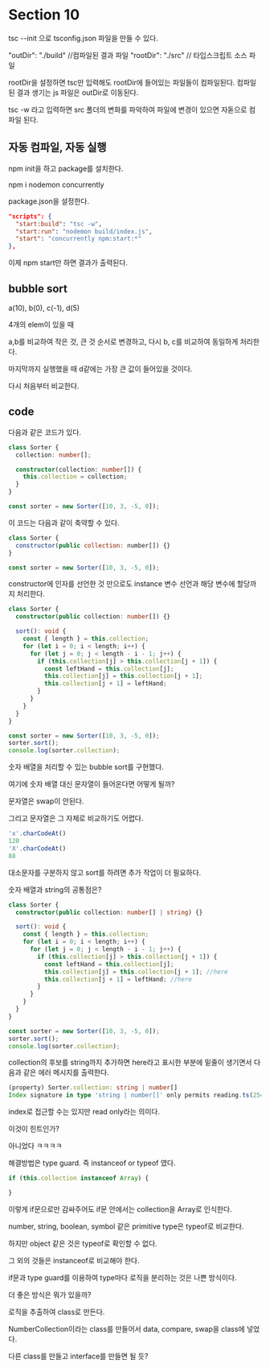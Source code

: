 # Section 10

tsc --init 으로  tsconfig.json 파일을 만들 수 있다.

"outDir": "./build"  //컴파일된 결과 파일
"rootDir": "./src" // 타입스크립트 소스 파일

rootDir을 설정하면 tsc만 입력해도 rootDir에 들어있는 파일들이 컴파일된다. 컴파일된 결과 생기는 js 파일은 outDir로 이동된다.

tsc -w 라고 입력하면 src 폴더의 변화를 파악하여 파일에 변경이 있으면 자돋으로 컴파일 된다.

## 자동 컴파일, 자동 실행

npm init을 하고 package를 설치한다.

npm i nodemon concurrently

package.json을 설정한다.

```json
"scripts": {
  "start:build": "tsc -w",
  "start:run": "nodemon build/index.js",
  "start": "concurrently npm:start:*"
},
```

이제 npm start만 하면 결과가 출력된다.

## bubble sort

a(10), b(0), c(-1), d(5)

4개의 elem이 있을 때

a,b를 비교하여 작은 것, 큰 것 순서로 변경하고, 다시 b, c를 비교하여 동일하게 처리한다.

마지막까지 실행했을 때 d같에는 가장 큰 값이 들어있을 것이다.

다시 처음부터 비교한다.

## code

다음과 같은 코드가 있다.

```ts
class Sorter {
  collection: number[];

  constructor(collection: number[]) {
    this.collection = collection;
  }
}

const sorter = new Sorter([10, 3, -5, 0]);

```

이 코드는 다음과 같이 축약할 수 있다.

```js
class Sorter {
  constructor(public collection: number[]) {}
}

const sorter = new Sorter([10, 3, -5, 0]);
```

constructor에 인자를 선언한 것 만으로도 instance 변수 선언과 해당 변수에 할당까지 처리한다.

```ts
class Sorter {
  constructor(public collection: number[]) {}

  sort(): void {
    const { length } = this.collection;
    for (let i = 0; i < length; i++) {
      for (let j = 0; j < length - i - 1; j++) {
        if (this.collection[j] > this.collection[j + 1]) {
          const leftHand = this.collection[j];
          this.collection[j] = this.collection[j + 1];
          this.collection[j + 1] = leftHand;
        }
      }
    }
  }
}

const sorter = new Sorter([10, 3, -5, 0]);
sorter.sort();
console.log(sorter.collection);
```

숫자 배열을 처리할 수 있는 bubble sort를 구현했다.

여기에 숫자 배열 대신 문자열이 들어온다면 어떻게 될까?

문자열은 swap이 안된다.

그리고 문자열은 그 자체로 비교하기도 어렵다.

```js
'x'.charCodeAt()
120
'X'.charCodeAt()
88
```

대소문자를 구분하지 않고 sort를 하려면 추가 작업이 더 필요하다.

숫자 배열과 string의 공통점은?

```ts
class Sorter {
  constructor(public collection: number[] | string) {}

  sort(): void {
    const { length } = this.collection;
    for (let i = 0; i < length; i++) {
      for (let j = 0; j < length - i - 1; j++) {
        if (this.collection[j] > this.collection[j + 1]) {
          const leftHand = this.collection[j];
          this.collection[j] = this.collection[j + 1]; //here
          this.collection[j + 1] = leftHand; //here
        }
      }
    }
  }
}

const sorter = new Sorter([10, 3, -5, 0]);
sorter.sort();
console.log(sorter.collection);
```

collection의 후보를 string까지 추가하면 here라고 표시한 부분에 밑줄이 생기면서 다음과 같은 에러 메시지를 출력한다.

```ts
(property) Sorter.collection: string | number[]
Index signature in type 'string | number[]' only permits reading.ts(2542)
```

index로 접근할 수는 있지만 read only라는 의미다.

이것이 힌트인가?

아니었다 ㅋㅋㅋㅋ

해결방법은 type guard. 즉 instanceof or typeof 였다.

```ts
if (this.collection instanceof Array) {

}
```

이렇게 if문으로만 감싸주어도 if문 안에서는 collection을 Array로 인식한다.

number, string, boolean, symbol 같은 primitive type은 typeof로 비교한다.

하지만 object 같은 것은 typeof로 확인할 수 없다.

그 외의 것들은 instanceof로 비교해야 한다.

if문과 type guard를 이용하여 type마다 로직을 분리하는 것은 나쁜 방식이다.

더 좋은 방식은 뭐가 있을까?

로직을 추출하여 class로 만든다.

NumberCollection이라는 class를 만들어서 data, compare, swap을 class에 넣었다.

다른 class를 만들고 interface를 만들면 될 듯?



